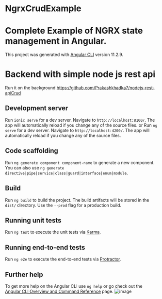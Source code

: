 # NgrxCrudExample
# Complete Example of NGRX state management in Angular.
This project was generated with [Angular CLI](https://github.com/angular/angular-cli) version 11.2.9.
# Backend with simple node js rest api
Run it on the background https://github.com/Prakashkhadka7/nodejs-rest-apiCrud

## Development server
Run `ionic serve` for a dev server. Navigate to `http://localhost:8100/`. The app will automatically reload if you change any of the source files. or
Run `ng serve` for a dev server. Navigate to `http://localhost:4200/`. The app will automatically reload if you change any of the source files.

## Code scaffolding

Run `ng generate component component-name` to generate a new component. You can also use `ng generate directive|pipe|service|class|guard|interface|enum|module`.

## Build

Run `ng build` to build the project. The build artifacts will be stored in the `dist/` directory. Use the `--prod` flag for a production build.

## Running unit tests

Run `ng test` to execute the unit tests via [Karma](https://karma-runner.github.io).

## Running end-to-end tests

Run `ng e2e` to execute the end-to-end tests via [Protractor](http://www.protractortest.org/).

## Further help

To get more help on the Angular CLI use `ng help` or go check out the [Angular CLI Overview and Command Reference](https://angular.io/cli) page.
![image](https://user-images.githubusercontent.com/40162506/163605681-9c2b6fe0-54b0-489b-8ca6-1e3be48ef7e7.png)
